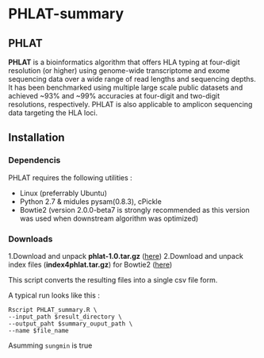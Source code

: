 # PHLAT-summary

## PHLAT

**PHLAT** is a bioinformatics algorithm that offers HLA typing at four-digit resolution (or higher) using genome-wide transcriptome and exome sequencing data over a wide range of read lengths and sequencing depths. It has been benchmarked using multiple large scale public datasets and achieved ~93% and ~99% accuracies at four-digit and two-digit resolutions, respectively. PHLAT is also applicable to amplicon sequencing data targeting the HLA loci.


## Installation
### Dependencis
PHLAT requires the following utilities :

  * Linux (preferrably Ubuntu)
  * Python 2.7 & midules pysam(0.8.3), cPickle
  * Bowtie2 (version 2.0.0-beta7 is strongly recommended as this version was used when downstream algorithm was optimized)
    
### Downloads

1.Download and unpack **phlat-1.0.tar.gz** ([here](https://drive.google.com/drive/u/0/folders/0Bz-w5tutuZIYeHJTWjR5WW1pa1E))
2.Download and unpack index files (**index4phlat.tar.gz**) for Bowtie2 ([here](https://drive.google.com/drive/u/0/folders/0Bz-w5tutuZIYeHJTWjR5WW1pa1E))

This script converts the resulting files into a single csv file form.

A typical run looks like this :

    Rscript PHLAT_summary.R \
    --input_path $result_directory \
    --output_paht $summary_ouput_path \
    --name $file_name

Asumming ```sungmin``` is true

